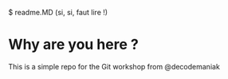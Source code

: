 $ readme.MD (si, si, faut lire !)
# Why are you here ? 
This is a simple repo for the Git workshop from @decodemaniak
